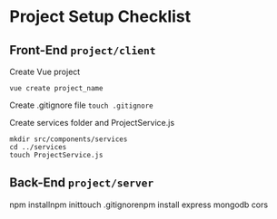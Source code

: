# Project Setup Checklist

## Front-End `project/client`
Create Vue project

`vue create project_name`

Create .gitignore file
`touch .gitignore`

Create services folder and ProjectService.js

```
mkdir src/components/services
cd ../services
touch ProjectService.js
```

## Back-End `project/server`
npm installnpm inittouch .gitignorenpm install express mongodb cors